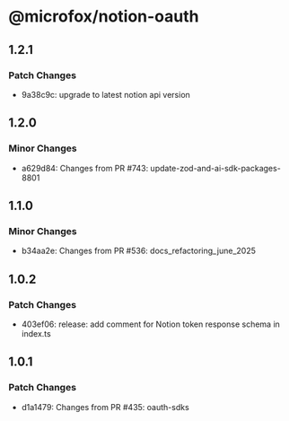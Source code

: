 # @microfox/notion-oauth

## 1.2.1

### Patch Changes

- 9a38c9c: upgrade to latest notion api version

## 1.2.0

### Minor Changes

- a629d84: Changes from PR #743: update-zod-and-ai-sdk-packages-8801

## 1.1.0

### Minor Changes

- b34aa2e: Changes from PR #536: docs_refactoring_june_2025

## 1.0.2

### Patch Changes

- 403ef06: release: add comment for Notion token response schema in index.ts

## 1.0.1

### Patch Changes

- d1a1479: Changes from PR #435: oauth-sdks

